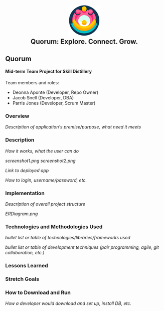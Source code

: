 <h2 align="center">
    <a href="#" target="blank_">
        <img height="100" alt="Quorum Logo" src=
        "https://github.com/Deonnaa/MidtermProject/blob/develop/Quorum/src/main/webapp/img/quorum.png"/>
    </a>
    <br>
    Quorum: Explore. Connect. Grow.
</h2>

## Quorum

#### Mid-term Team Project for Skill Distillery
Team members and roles:
* Deonna Aponte (Developer, Repo Owner)
* Jacob Snell (Developer, DBA)
* Parris Jones (Developer, Scrum Master)

### Overview
_Description of application's premise/purpose, what need it meets_

### Description
_How it works, what the user can do_

_screenshot1.png_ _screenshot2.png_

_Link to deployed app_

_How to login, username/password, etc._

### Implementation
_Description of overall project structure_

_ERDiagram.png_

### Technologies and Methodologies Used
_bullet list or table of technologies/libraries/frameworks used_

_bullet list or table of development techniques (pair programming, agile, git collaboration, etc.)_

### Lessons Learned


### Stretch Goals


### How to Download and Run
_How a developer would download and set up, install DB, etc._


